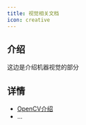 ```yaml
---
title: 视觉相关文档
icon: creative
---
```


## 介绍

这边是介绍机器视觉的部分

## 详情

- [OpenCV介绍](/opencv/intro-opencv.md)
- ...
